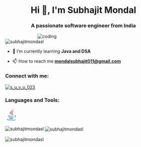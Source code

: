 
<h1 align="center">Hi 👋, I'm Subhajit Mondal</h1>
<h3 align="center">A passionate software engineer from India</h3>
<img align="right" alt="coding" width="400" src="https://th.bing.com/th/id/R.54c9af226721e95539a5cd9592d635bb?rik=pQNFNX3MXrFJdQ&riu=http%3a%2f%2fstore.outsourcingpundit.com%2fwp-content%2fuploads%2f2019%2f01%2ffocus-animation.gif&ehk=68Llss3Mjyn992cDHPwHGdT7F4pj746e%2fDDu6l4ZzHA%3d&risl=&pid=ImgRaw&r=0">

<p align="left"> <img src="https://komarev.com/ghpvc/?username=subhajitmondasl&label=Profile%20views&color=0e75b6&style=flat" alt="subhajitmondasl" /> </p>

- 🌱 I’m currently learning **Java and DSA**

- 📫 How to reach me **mondalsubhajit011@gmail.com**

<h3 align="left">Connect with me:</h3>
<p align="left">
<a href="https://instagram.com/s_u_v_o_023" target="blank"><img align="center" src="https://raw.githubusercontent.com/rahuldkjain/github-profile-readme-generator/master/src/images/icons/Social/instagram.svg" alt="s_u_v_o_023" height="30" width="40" /></a>
</p>

<h3 align="left">Languages and Tools:</h3>
<p align="left"> <a href="https://www.java.com" target="_blank" rel="noreferrer"> <img src="https://raw.githubusercontent.com/devicons/devicon/master/icons/java/java-original.svg" alt="java" width="40" height="40"/> </a> </p>

<p><img align="left" src="https://github-readme-stats.vercel.app/api/top-langs?username=subhajitmondasl&show_icons=true&locale=en&layout=compact" alt="subhajitmondasl" /></p>

<p>&nbsp;<img align="center" src="https://github-readme-stats.vercel.app/api?username=subhajitmondasl&show_icons=true&locale=en" alt="subhajitmondasl" /></p>

<p><img align="center" src="https://github-readme-streak-stats.herokuapp.com/?user=subhajitmondasl&" alt="subhajitmondasl" /></p>
